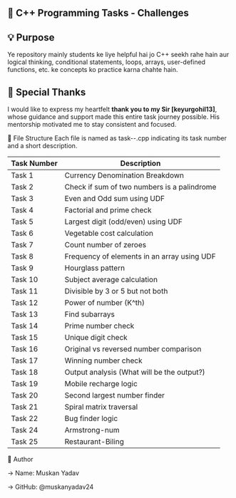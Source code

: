## 🧩 C++ Programming Tasks - Challenges

## 💡 Purpose

Ye repository mainly students ke liye helpful hai jo C++ seekh rahe hain aur logical thinking, conditional statements, loops, arrays, user-defined functions, etc. ke concepts ko practice karna chahte hain.

## 🙏 Special Thanks

I would like to express my heartfelt **thank you to my Sir [keyurgohil13]**, whose guidance and support made this entire task journey possible. His mentorship motivated me to stay consistent and focused.

📁 File Structure
Each file is named as task-<number>-<description>.cpp indicating its task number and a short description.

| Task Number | Description                                 |
| ----------- | ------------------------------------------- |
| Task 1      | Currency Denomination Breakdown             |
| Task 2      | Check if sum of two numbers is a palindrome |
| Task 3      | Even and Odd sum using UDF                  |
| Task 4      | Factorial and prime check                   |
| Task 5      | Largest digit (odd/even) using UDF          |
| Task 6      | Vegetable cost calculation                  |
| Task 7      | Count number of zeroes                      |
| Task 8      | Frequency of elements in an array using UDF |
| Task 9      | Hourglass pattern                           |
| Task 10     | Subject average calculation                 |
| Task 11     | Divisible by 3 or 5 but not both            |
| Task 12     | Power of number (K^th)                      |
| Task 13     | Find subarrays                              |
| Task 14     | Prime number check                          |
| Task 15     | Unique digit check                          |
| Task 16     | Original vs reversed number comparison      |
| Task 17     | Winning number check                        |
| Task 18     | Output analysis (What will be the output?)  |
| Task 19     | Mobile recharge logic                       |
| Task 20     | Second largest number finder                |
| Task 21     | Spiral matrix traversal                     |
| Task 22     | Bug finder logic                            |
| Task 24     | Armstrong-num                               |
| Task 25     | Restaurant-Biling                           |


📌 Author

-> Name: Muskan Yadav

-> GitHub: @muskanyadav24
